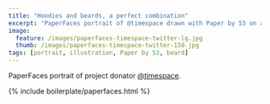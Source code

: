 ```yaml
---
title: "Hoodies and beards, a perfect combination"
excerpt: "PaperFaces portrait of @timespace drawn with Paper by 53 on an iPad."
image: 
  feature: /images/paperfaces-timespace-twitter-lg.jpg
  thumb: /images/paperfaces-timespace-twitter-150.jpg
tags: [portrait, illustration, Paper by 53, beard]
---
```


PaperFaces portrait of project donator [@timespace](http://twitter.com/timespace).

{% include boilerplate/paperfaces.html %}